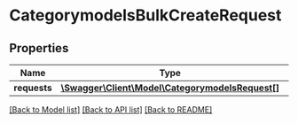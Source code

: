 # CategorymodelsBulkCreateRequest

## Properties
Name | Type | Description | Notes
------------ | ------------- | ------------- | -------------
**requests** | [**\Swagger\Client\Model\CategorymodelsRequest[]**](CategorymodelsRequest.md) |  | [optional] 

[[Back to Model list]](../README.md#documentation-for-models) [[Back to API list]](../README.md#documentation-for-api-endpoints) [[Back to README]](../README.md)


